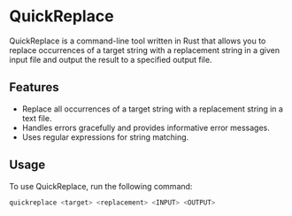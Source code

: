 # QuickReplace

QuickReplace is a command-line tool written in Rust that allows you to replace occurrences of a target string with a replacement string in a given input file and output the result to a specified output file.

## Features

- Replace all occurrences of a target string with a replacement string in a text file.
- Handles errors gracefully and provides informative error messages.
- Uses regular expressions for string matching.

## Usage

To use QuickReplace, run the following command:

```sh
quickreplace <target> <replacement> <INPUT> <OUTPUT>
